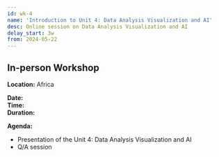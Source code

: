 ```yaml
---
id: wk-4
name: 'Introduction to Unit 4: Data Analysis Visualization and AI'
desc: Online session on Data Analysis Visualization and AI
delay_start: 3w
from: 2024-05-22
---
```


## In-person Workshop

**Location:** Africa  

**Date:**  
**Time:**  
**Duration:**  

**Agenda:**
- Presentation of the Unit 4: Data Analysis Visualization and AI
- Q/A session
